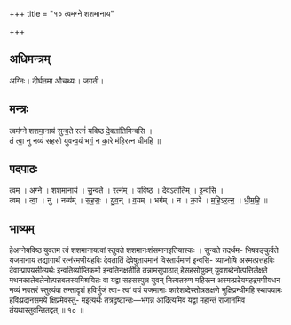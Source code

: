 +++
title = "१० त्वमग्ने शशमानाय"

+++
## अधिमन्त्रम्
अग्निः। दीर्घतमा औचथ्यः। जगती।

## मन्त्रः
त्वम॑ग्ने शशमा॒नाय॑ सुन्व॒ते रत्नं॑ यविष्ठ दे॒वता॑तिमिन्वसि ।  
तं त्वा॒ नु नव्यं॑ सहसो युवन्व॒यं भगं॒ न का॒रे म॑हिरत्न धीमहि ॥

## पदपाठः
त्वम् । अ॒ग्ने॒ । श॒श॒मा॒नाय॑ । सु॒न्व॒ते । रत्न॑म् । य॒वि॒ष्ठ॒ । दे॒वऽता॑तिम् । इ॒न्व॒सि॒ ।  
त्वम् । त्वा॒ । नु । नव्य॑म् । स॒ह॒सः॒ । यु॒व॒न् । व॒यम् । भग॑म् । न । का॒रे । म॒हि॒ऽर॒त्न॒ । धी॒म॒हि॒ ॥

## भाष्यम्
हेअग्नेयविष्ठ युवतम त्वं शशमानायत्वां स्तुवते शशमानःशंसमानइतियास्कः । सुन्वते तदर्थम- भिषवङ्कुर्वते यजमानाय तद्यागार्थं रत्नंरमणीयंहविः देवतातिं देवेषुतायमानं विस्तार्यमाणं इन्वसि- व्याप्नोषि अस्मत्प्रत्तंहविः देवान्प्रापयसीत्यर्थः इन्वतिर्व्याप्तिकर्मा इन्वतिनक्षतीति तन्नामसुपाठात् हेसहसोयुवन् युवशब्देनोत्पत्तिर्लक्षते मथनकालेबलेनोत्पन्नबलस्यमिश्रयितः वा यद्वा सहसस्पुत्र युवन् नित्यतरुण महिरत्न अस्मत्प्रदेयमहद्रमणीयधन नव्यं नवतरं स्तुत्यंवा तन्तादृशं हविर्भुजं त्वा- त्वां वयं यजमानाः कारेशब्देस्तोत्रलक्षणे नुक्षिप्रन्धीमहि स्थापयामः हविःप्रदानसमये क्षिप्रमेवस्तु- मइत्यर्थः तत्रदृष्टान्तः—भगन्न आदित्यमिव यद्वा महान्तं राजानमिव तंयथास्तुवन्तितद्वत् ॥ १० ॥